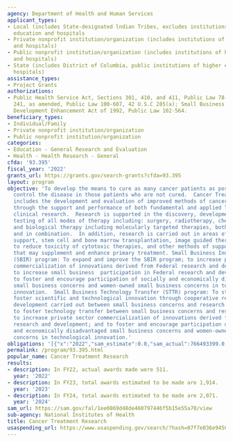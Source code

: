 ```yaml
---
agency: Department of Health and Human Services
applicant_types:
- Local (includes State-designated lndian Tribes, excludes institutions of higher
  education and hospitals
- Private nonprofit institution/organization (includes institutions of higher education
  and hospitals)
- Public nonprofit institution/organization (includes institutions of higher education
  and hospitals)
- State (includes District of Columbia, public institutions of higher education and
  hospitals)
assistance_types:
- Project Grants
authorizations:
- Public Health Service Act, Sections 301, 410, and 411, Public Law 78-410, 42 U.S.C.
  241, as amended, Public Law 100-607, 42 U.S.C 285(a); Small Business Research and
  Development Enhancement Act of 1992, Public Law 102-564.
beneficiary_types:
- Individual/Family
- Private nonprofit institution/organization
- Public nonprofit institution/organization
categories:
- Education - General Research and Evaluation
- Health - Health Research - General
cfda: '93.395'
fiscal_year: '2022'
grants_url: https://grants.gov/search-grants?cfda=93.395
layout: program
objective: 'To develop the means to cure as many cancer patients as possible and to
  control the disease in those patients who are not cured.  Cancer Treatment Research
  includes the development and evaluation of improved methods of cancer treatment
  through the support and performance of both fundamental and applied laboratory and
  clinical research.  Research is supported in the discovery, development, and clinical
  testing of all modes of therapy including: surgery, radiotherapy, chemotherapy,
  and biological therapy including molecularly targeted therapies, both individually
  and in combination.  In addition, research is carried out in areas of nutritional
  support, stem cell and bone marrow transplantation, image guided therapies and studies
  to reduce toxicity of cytotoxic therapies, and other methods of supportive care
  that may supplement and enhance primary treatment. Small Business Innovation Research
  (SBIR) program: To expand and improve the SBIR program; to increase private sector
  commercialization of innovations derived from Federal research and development;
  to increase small business  participation in Federal research and development; and
  to foster and encourage participation of socially and economically disadvantaged
  small business concerns and women-owned small business concerns in technological
  innovation.  Small Business Technology Transfer (STTR) program: To stimulate and
  foster scientific and technological innovation through cooperative research and
  development carried out between small business concerns and research institutions;
  to foster technology transfer between small business concerns and research institutions;
  to increase private sector commercialization of innovations derived from Federal
  research and development; and to foster and encourage participation of socially
  and economically disadvantaged small business concerns and women-owned small business
  concerns in technological innovation.'
obligations: '[{"x":"2022","sam_estimate":0.0,"sam_actual":766493399.0,"usa_spending_actual":1054697704.63},{"x":"2023","sam_estimate":845292876.0,"sam_actual":0.0,"usa_spending_actual":1122545111.3},{"x":"2024","sam_estimate":887405612.0,"sam_actual":0.0,"usa_spending_actual":52405177.06}]'
permalink: /program/93.395.html
popular_name: Cancer Treatment Research
results:
- description: In FY22, actual awards made were 511.
  year: '2022'
- description: In FY23, total awards estimated to be made are 1,914.
  year: '2023'
- description: In FY24, total awards estimated to be made are 2,071.
  year: '2024'
sam_url: https://sam.gov/fal/1ee0869d48de460797446f5b15e55a70/view
sub-agency: National Institutes of Health
title: Cancer Treatment Research
usaspending_url: https://www.usaspending.gov/search/?hash=07f7e036e94505c680cb3b5310dbf8af
---
```

